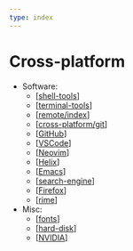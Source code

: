 ```yaml
---
type: index
---
```


# Cross-platform

- Software:
  - [[shell-tools]]
  - [[terminal-tools]]
  - [[remote/index]]
  - [[cross-platform/git]]
  - [[GitHub]]
  - [[VSCode]]
  - [[Neovim]]
  - [[Helix]]
  - [[Emacs]]
  - [[search-engine]]
  - [[Firefox]]
  - [[rime]]
- Misc:
  - [[fonts]]
  - [[hard-disk]]
  - [[NVIDIA]]

[//begin]: # "Autogenerated link references for markdown compatibility"
[shell-tools]: ../Linux/shell-tools.md "Shell Related Tools"
[terminal-tools]: ../Linux/terminal-tools.md "Terminal Related Tools"
[remote/index]: remote/index.md "Remote Development"
[cross-platform/git]: git.md "Git Usage"
[GitHub]: ../../notes-development/GitHub.md "GitHub Usage"
[VSCode]: VSCode.md "Visual Studio Code Usage"
[Neovim]: Neovim.md "Neovim"
[Helix]: Helix.md "Helix"
[Emacs]: Emacs.md "Emacs"
[search-engine]: search-engine.md "Search Engine"
[Firefox]: Firefox.md "Firefox"
[rime]: rime.md "RIME | 中州韻輸入法引擎"
[fonts]: fonts.md "Fonts"
[hard-disk]: hard-disk.md "Hard Disk Manipulation"
[NVIDIA]: NVIDIA.md "NVIDIA Devices"
[//end]: # "Autogenerated link references"
